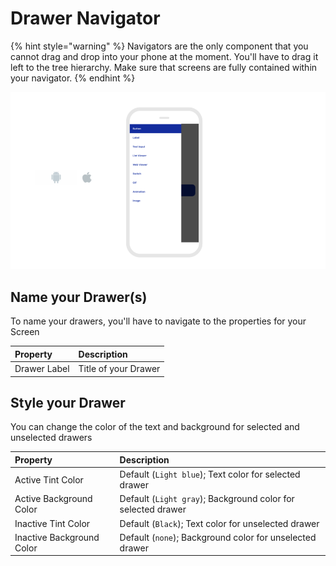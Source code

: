 # Drawer Navigator

{% hint style="warning" %}
Navigators are the only component that you cannot drag and drop into your phone at the moment. You'll have to drag it left to the tree hierarchy. Make sure that screens are fully contained within your navigator.
{% endhint %}

![](.gitbook/assets/thunkable-documentation-exhibits-83.png)

## Name your Drawer\(s\)

To name your drawers, you'll have to navigate to the properties for your Screen

| Property | Description |
| :--- | :--- |
| Drawer Label | Title of your Drawer |

## Style your Drawer

You can change the color of the text and background for selected and unselected drawers

| Property | Description |
| :--- | :--- |
| Active Tint Color | Default \(`Light blue`\); Text color for selected drawer |
| Active Background Color | Default \(`Light gray`\); Background color for selected drawer |
| Inactive Tint Color | Default \(`Black`\); Text color for unselected drawer |
| Inactive Background Color | Default \(`none`\); Background color for unselected drawer |

